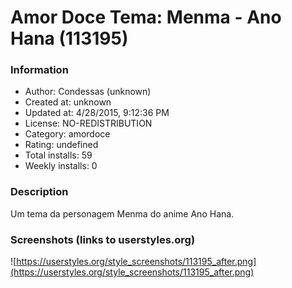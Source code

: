 # Amor Doce Tema: Menma - Ano Hana (113195)

### Information
- Author: Condessas (unknown)
- Created at: unknown
- Updated at: 4/28/2015, 9:12:36 PM
- License: NO-REDISTRIBUTION
- Category: amordoce
- Rating: undefined
- Total installs: 59
- Weekly installs: 0


### Description
Um tema da personagem Menma do anime Ano Hana.


### Screenshots (links to userstyles.org)
![https://userstyles.org/style_screenshots/113195_after.png](https://userstyles.org/style_screenshots/113195_after.png)


